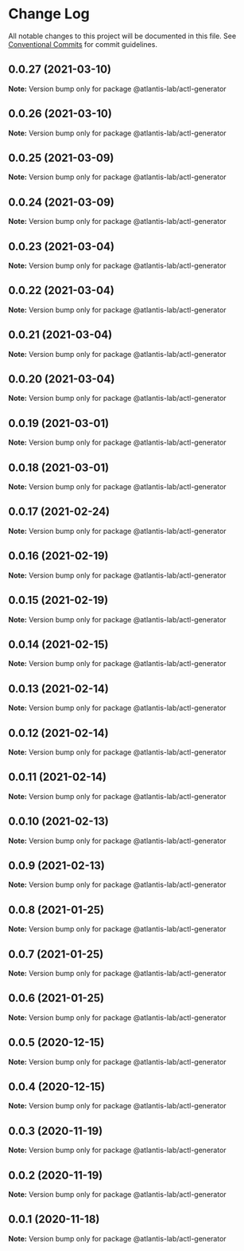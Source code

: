 # Change Log

All notable changes to this project will be documented in this file.
See [Conventional Commits](https://conventionalcommits.org) for commit guidelines.

## 0.0.27 (2021-03-10)

**Note:** Version bump only for package @atlantis-lab/actl-generator





## 0.0.26 (2021-03-10)

**Note:** Version bump only for package @atlantis-lab/actl-generator





## 0.0.25 (2021-03-09)

**Note:** Version bump only for package @atlantis-lab/actl-generator





## 0.0.24 (2021-03-09)

**Note:** Version bump only for package @atlantis-lab/actl-generator





## 0.0.23 (2021-03-04)

**Note:** Version bump only for package @atlantis-lab/actl-generator





## 0.0.22 (2021-03-04)

**Note:** Version bump only for package @atlantis-lab/actl-generator





## 0.0.21 (2021-03-04)

**Note:** Version bump only for package @atlantis-lab/actl-generator





## 0.0.20 (2021-03-04)

**Note:** Version bump only for package @atlantis-lab/actl-generator





## 0.0.19 (2021-03-01)

**Note:** Version bump only for package @atlantis-lab/actl-generator





## 0.0.18 (2021-03-01)

**Note:** Version bump only for package @atlantis-lab/actl-generator





## 0.0.17 (2021-02-24)

**Note:** Version bump only for package @atlantis-lab/actl-generator





## 0.0.16 (2021-02-19)

**Note:** Version bump only for package @atlantis-lab/actl-generator





## 0.0.15 (2021-02-19)

**Note:** Version bump only for package @atlantis-lab/actl-generator





## 0.0.14 (2021-02-15)

**Note:** Version bump only for package @atlantis-lab/actl-generator





## 0.0.13 (2021-02-14)

**Note:** Version bump only for package @atlantis-lab/actl-generator





## 0.0.12 (2021-02-14)

**Note:** Version bump only for package @atlantis-lab/actl-generator





## 0.0.11 (2021-02-14)

**Note:** Version bump only for package @atlantis-lab/actl-generator





## 0.0.10 (2021-02-13)

**Note:** Version bump only for package @atlantis-lab/actl-generator





## 0.0.9 (2021-02-13)

**Note:** Version bump only for package @atlantis-lab/actl-generator





## 0.0.8 (2021-01-25)

**Note:** Version bump only for package @atlantis-lab/actl-generator





## 0.0.7 (2021-01-25)

**Note:** Version bump only for package @atlantis-lab/actl-generator





## 0.0.6 (2021-01-25)

**Note:** Version bump only for package @atlantis-lab/actl-generator





## 0.0.5 (2020-12-15)

**Note:** Version bump only for package @atlantis-lab/actl-generator





## 0.0.4 (2020-12-15)

**Note:** Version bump only for package @atlantis-lab/actl-generator





## 0.0.3 (2020-11-19)

**Note:** Version bump only for package @atlantis-lab/actl-generator





## 0.0.2 (2020-11-19)

**Note:** Version bump only for package @atlantis-lab/actl-generator





## 0.0.1 (2020-11-18)

**Note:** Version bump only for package @atlantis-lab/actl-generator
